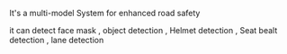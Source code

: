 It's a multi-model System for enhanced road safety

it can detect face mask , object detection , Helmet detection , Seat bealt detection , lane detection

